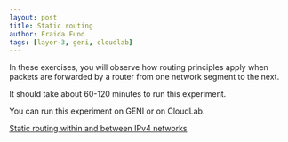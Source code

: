 ```yaml
---
layout: post
title: Static routing 
author: Fraida Fund
tags: [layer-3, geni, cloudlab]
---
```


In these exercises, you will observe how routing principles apply when packets are forwarded by a router from one network segment to the next.

It should take about 60-120 minutes to run this experiment.

You can run this experiment on GENI or on CloudLab. 

[Static routing within and between IPv4 networks](https://witestlab.poly.edu/blog/static-routing/)


